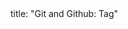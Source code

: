 <frontmatter>
title: "Git and Github: Tag"
</frontmatter>

<include src="unit-inPage-asFlat.md" boilerplate />